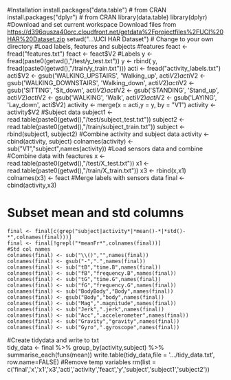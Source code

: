 #Installation
    install.packages("data.table")  # from CRAN
    install.packages("dplyr")  # from CRAN
    library(data.table)
    library(dplyr)
#Download and set current workspace
    Download files from https://d396qusza40orc.cloudfront.net/getdata%2Fprojectfiles%2FUCI%20HAR%20Dataset.zip
    setwd("...\\UCI HAR Dataset")  # Change to your own directory
#Load labels, features and subjects
    #features
    feact <- fread("features.txt")
    feact  <- feact$V2
    #Labels
    y <- fread(paste0(getwd(),"/test/y_test.txt"))
    y <- rbind( y, fread(paste0(getwd(),"/train/y_train.txt")))
    acti <- fread("activity_labels.txt")
    acti$V2 <- gsub('WALKING_UPSTAIRS', 'Walking_up', acti$V2)
    acti$V2 <- gsub('WALKING_DOWNSTAIRS', 'Walking_down', acti$V2)
    acti$V2 <- gsub('SITTING', 'Sit_down', acti$V2)
    acti$V2 <- gsub('STANDING', 'Stand_up', acti$V2)
    acti$V2 <- gsub('WALKING', 'Walk', acti$V2)
    acti$V2 <- gsub('LAYING', 'Lay_down', acti$V2)
    activity <- merge(x = acti,y = y, by = "V1")
    activity <- activity$V2
    #Subject data
    subject1 <- read.table(paste0(getwd(),"/test/subject_test.txt"))
    subject2 <- read.table(paste0(getwd(),"/train/subject_train.txt"))
    subject <- rbind(subject1, subject2)
    #Combine activity and subject data
    activity <- cbind(activity, subject)
    colnames(activity)  <- sub("V1","subject",names(activity))
#Load sensors data and combine
    #Combine data with feactures
    x <- read.table(paste0(getwd(),"/test/X_test.txt"))
    x1 <- read.table(paste0(getwd(),"/train/X_train.txt"))
    x3 <- rbind(x,x1)
    colnames(x3) <- feact
#Merge labels with sensors data 
    final <- cbind(activity,x3)
# Subset mean and std columns
    final <- final[c(grep("subject|activity*|*mean()-*|*std()-*",colnames(final)))]
    final <- final[!grepl("*meanFr*",colnames(final))]
    #Std col names
    colnames(final) <- sub("\\()","",names(final))
    colnames(final) <- gsub("-",".",names(final))
    colnames(final) <- sub("tB","time.B",names(final))
    colnames(final) <- sub("fB","frequency.B",names(final))
    colnames(final) <- sub("tG","time.G",names(final))
    colnames(final) <- sub("fG","frequency.G",names(final))
    colnames(final) <- sub("BodyBody","Body",names(final))
    colnames(final) <- gsub("Body","body",names(final))
    colnames(final) <- sub("Mag",".magnitude",names(final))
    colnames(final) <- sub("Jerk",".jerk",names(final))
    colnames(final) <- sub("Acc",".accelerometer",names(final))
    colnames(final) <- sub("Gravity","gravity",names(final))
    colnames(final) <- sub("Gyro",".gyroscope",names(final))
#Create tidydata and write to txt  
    tidy_data <- final %>% group_by(activity,subject) %>% summarise_each(funs(mean))
    write.table(tidy_data,file = '.../tidy_data.txt', row.name=FALSE)
#Remove temp variables
    rm(list = c('final','x','x1','x3','acti','activity','feact','y','subject','subject1','subject2'))
